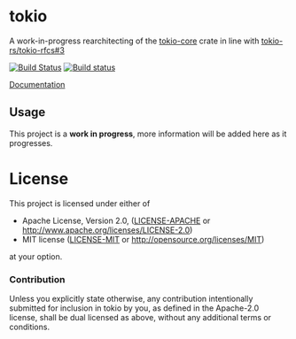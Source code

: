 # tokio

A work-in-progress rearchitecting of the [tokio-core] crate in line with
[tokio-rs/tokio-rfcs#3][rfc]

[tokio-core]: https://github.com/tokio-rs/tokio-core
[rfc]: https://github.com/tokio-rs/tokio-rfcs/pull/3

[![Build Status](https://travis-ci.org/tokio-rs/tokio.svg?branch=new-crate)](https://travis-ci.org/tokio-rs/tokio)
[![Build status](https://ci.appveyor.com/api/projects/status/uxiinkgipvy6ehrj/branch/new-crate?svg=true)](https://ci.appveyor.com/project/alexcrichton/tokio/branch/new-crate)

[Documentation](https://tokio-rs.github.io/tokio)

## Usage

This project is a **work in progress**, more information will be added here as
it progresses.

# License

This project is licensed under either of

 * Apache License, Version 2.0, ([LICENSE-APACHE](LICENSE-APACHE) or
   http://www.apache.org/licenses/LICENSE-2.0)
 * MIT license ([LICENSE-MIT](LICENSE-MIT) or
   http://opensource.org/licenses/MIT)

at your option.

### Contribution

Unless you explicitly state otherwise, any contribution intentionally submitted
for inclusion in tokio by you, as defined in the Apache-2.0 license, shall be
dual licensed as above, without any additional terms or conditions.
